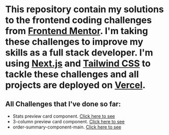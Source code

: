 # This repository contain my solutions to the frontend coding challenges from [Frontend Mentor](https://www.frontendmentor.io/challenges). I'm taking these challenges to improve my skills as a full stack developer.  I'm using [Next.js](https://nextjs.org/) and [Tailwind CSS](https://tailwindcss.com/) to tackle these challenges and all projects are deployed on [Vercel](https://vercel.com/).

## All Challenges that I've done so far:
- Stats preview card component. [Click here to see](https://frontend-mentor-challenges-stats-card-k1da2lm0v-hangczz.vercel.app/)
- 3-column preview card component. [Click here to see](https://frontend-mentor-challenges-nextjs.vercel.app/)
- order-summary-component-main. [Click here to see](https://frontend-mentor-challenges-order-summary-component-main.vercel.app/)
